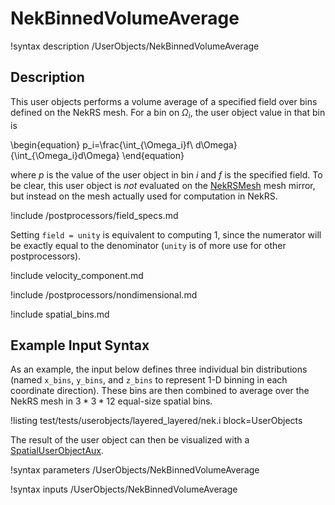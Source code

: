 # NekBinnedVolumeAverage

!syntax description /UserObjects/NekBinnedVolumeAverage

## Description

This user objects performs a volume average of a specified field
over bins defined on the NekRS mesh. For a bin on $\Omega_i$,
the user object value in that bin is

\begin{equation}
p_i=\frac{\int_{\Omega_i}f\ d\Omega}{\int_{\Omega_i}d\Omega}
\end{equation}

where $p$ is the value of the user object in bin $i$ and
$f$ is the specified field.
To be clear, this user object is *not* evaluated on the
[NekRSMesh](NekRSMesh.md) mesh mirror, but instead on the mesh actually
used for computation in NekRS.

!include /postprocessors/field_specs.md

Setting `field = unity` is equivalent to computing
1, since the numerator will be exactly equal to the denominator (`unity` is
of more use for other postprocessors).

!include velocity_component.md

!include /postprocessors/nondimensional.md

!include spatial_bins.md

## Example Input Syntax

As an example, the input below defines three individual bin distributions
(named `x_bins`, `y_bins`, and `z_bins` to represent 1-D binning in each
coordinate direction). These bins are then combined to average
over the NekRS mesh in $3*3*12$ equal-size spatial bins.

!listing test/tests/userobjects/layered_layered/nek.i
  block=UserObjects

The result of the user object can then be visualized with a
[SpatialUserObjectAux](SpatialUserObjectAux.md).

!syntax parameters /UserObjects/NekBinnedVolumeAverage

!syntax inputs /UserObjects/NekBinnedVolumeAverage
